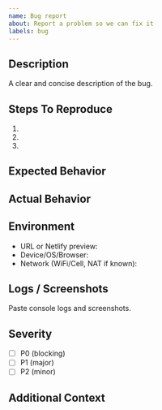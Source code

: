 ```yaml
---
name: Bug report
about: Report a problem so we can fix it
labels: bug
---
```


## Description
A clear and concise description of the bug.

## Steps To Reproduce
1.
2.
3.

## Expected Behavior

## Actual Behavior

## Environment
- URL or Netlify preview: 
- Device/OS/Browser: 
- Network (WiFi/Cell, NAT if known): 

## Logs / Screenshots
Paste console logs and screenshots.

## Severity
- [ ] P0 (blocking)
- [ ] P1 (major)
- [ ] P2 (minor)

## Additional Context 